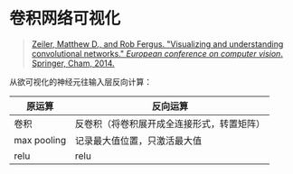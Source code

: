 # 卷积网络可视化

> [Zeiler, Matthew D., and Rob Fergus. "Visualizing and understanding convolutional networks." *European conference on computer vision*. Springer, Cham, 2014.](https://link.springer.com/chapter/10.1007/978-3-319-10590-1_53)

从欲可视化的神经元往输入层反向计算：

| 原运算      | 反向运算                                   |
| ----------- | ------------------------------------------ |
| 卷积        | 反卷积（将卷积展开成全连接形式，转置矩阵） |
| max pooling | 记录最大值位置，只激活最大值               |
| relu        | relu                                       |

